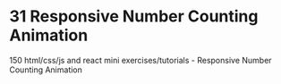 # 31 Responsive Number Counting Animation
 150 html/css/js and react mini exercises/tutorials - Responsive Number Counting Animation
